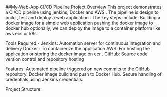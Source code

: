 ##My-Web-App CI/CD Pipeline
Project Overview
This project demonstrates a CI/CD pipeline using jenkins, Docker and AWS . The pipeline is design to build , test and deploy a web application . The key steps include:
Building a docker image for a simple web application 
pushing the docker image to docker hub
optionally, we can deploy the image to a container platform like aws ecs or k8s. 

Tools Required:-
Jenkins: Automation server for continuous integration and delivery 
Docker : To containerize the application 
AWS: For hosting the application or storing the docker image on ecr . 
GitHub: Source code version control and repository hosting 

Features:
Automated pipeline triggered on new commits to the GitHub repository.
Docker image build and push to Docker Hub.
Secure handling of credentials using Jenkins credentials.

Project Structure:
